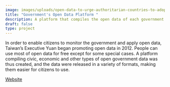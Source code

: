 ```yaml
---
image: images/uploads/open-data-to-urge-authoritarian-countries-to-adopt-open-data-act-1-.jpg
title: "Government's Open Data Platform "
description: A platform that compiles the open data of each government body.
draft: false
type: project
---
```

In order to enable citizens to monitor the government and apply open data, Taiwan’s Executive Yuan began promoting open data in 2012. People can use most of open data for free except for some special cases. A platform compiling civic, economic and other types of open government data was thus created, and the data were released in a variety of formats, making them easier for citizens to use.

[W﻿ebsite](https://data.gov.tw/)